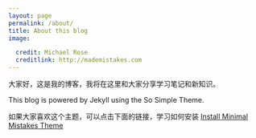 ```yaml
---
layout: page
permalink: /about/
title: About this blog
image:

  credit: Michael Rose
  creditlink: http://mademistakes.com
---
```

大家好，这是我的博客，我将在这里和大家分享学习笔记和新知识。

This blog is powered by Jekyll using the So Simple Theme.

如果大家喜欢这个主题，可以点击下面的链接，学习如何安装
<a markdown="0" href="{{ site.url }}/theme-setup" class="btn">
    Install Minimal Mistakes Theme
</a>

